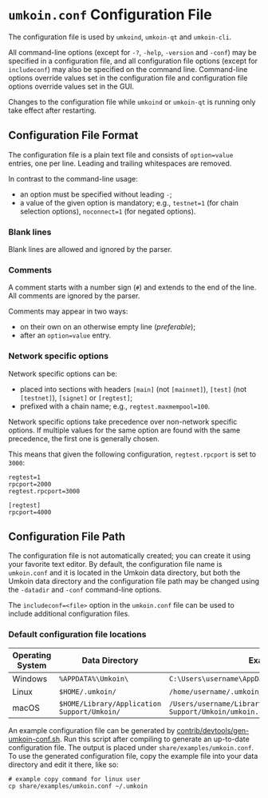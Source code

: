 # `umkoin.conf` Configuration File

The configuration file is used by `umkoind`, `umkoin-qt` and `umkoin-cli`.

All command-line options (except for `-?`, `-help`, `-version` and `-conf`) may be specified in a configuration file, and all configuration file options (except for `includeconf`) may also be specified on the command line. Command-line options override values set in the configuration file and configuration file options override values set in the GUI.

Changes to the configuration file while `umkoind` or `umkoin-qt` is running only take effect after restarting.

## Configuration File Format

The configuration file is a plain text file and consists of `option=value` entries, one per line. Leading and trailing whitespaces are removed.

In contrast to the command-line usage:
- an option must be specified without leading `-`;
- a value of the given option is mandatory; e.g., `testnet=1` (for chain selection options), `noconnect=1` (for negated options).

### Blank lines

Blank lines are allowed and ignored by the parser.

### Comments

A comment starts with a number sign (`#`) and extends to the end of the line. All comments are ignored by the parser.

Comments may appear in two ways:
- on their own on an otherwise empty line (_preferable_);
- after an `option=value` entry.

### Network specific options

Network specific options can be:
- placed into sections with headers `[main]` (not `[mainnet]`), `[test]` (not `[testnet]`), `[signet]` or `[regtest]`;
- prefixed with a chain name; e.g., `regtest.maxmempool=100`.

Network specific options take precedence over non-network specific options.
If multiple values for the same option are found with the same precedence, the
first one is generally chosen.

This means that given the following configuration, `regtest.rpcport` is set to `3000`:

```
regtest=1
rpcport=2000
regtest.rpcport=3000

[regtest]
rpcport=4000
```

## Configuration File Path

The configuration file is not automatically created; you can create it using your favorite text editor. By default, the configuration file name is `umkoin.conf` and it is located in the Umkoin data directory, but both the Umkoin data directory and the configuration file path may be changed using the `-datadir` and `-conf` command-line options.

The `includeconf=<file>` option in the `umkoin.conf` file can be used to include additional configuration files.

### Default configuration file locations

Operating System | Data Directory | Example Path
-- | -- | --
Windows | `%APPDATA%\Umkoin\` | `C:\Users\username\AppData\Roaming\Umkoin\umkoin.conf`
Linux | `$HOME/.umkoin/` | `/home/username/.umkoin/umkoin.conf`
macOS | `$HOME/Library/Application Support/Umkoin/` | `/Users/username/Library/Application Support/Umkoin/umkoin.conf`

An example configuration file can be generated by [contrib/devtools/gen-umkoin-conf.sh](../contrib/devtools/gen-umkoin-conf.sh).
Run this script after compiling to generate an up-to-date configuration file.
The output is placed under `share/examples/umkoin.conf`.
To use the generated configuration file, copy the example file into your data directory and edit it there, like so:

```
# example copy command for linux user
cp share/examples/umkoin.conf ~/.umkoin
```

